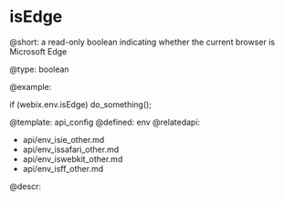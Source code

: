 isEdge
=============

@short:
	a read-only boolean indicating whether the current browser is Microsoft Edge

@type: boolean

@example:

if (webix.env.isEdge)
	do_something();

@template:	api_config
@defined:	env	
@relatedapi:
- api/env_isie_other.md
- api/env_issafari_other.md
- api/env_iswebkit_other.md
- api/env_isff_other.md


@descr:


